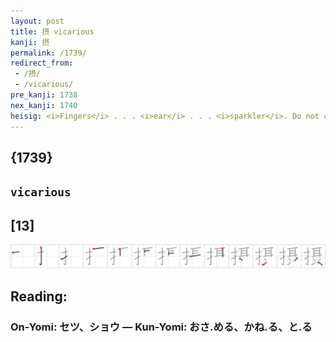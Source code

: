 ```yaml
---
layout: post
title: 摂 vicarious
kanji: 摂
permalink: /1739/
redirect_from:
 - /摂/
 - /vicarious/
pre_kanji: 1738
nex_kanji: 1740
heisig: <i>Fingers</i> . . . <i>ear</i> . . . <i>sparkler</i>. Do not confuse with <i>substitute</i> (Frame 1080).
---
```


## {1739}

## `vicarious`

## [13]

<div class="stroke"><img src="../images/E69182.png" /></div>

## Reading:

### On-Yomi: セツ、ショウ &mdash; Kun-Yomi: おさ.める、かね.る、と.る
